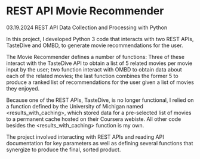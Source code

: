 # REST API Movie Recommender

03.19.2024 REST API Data Collection and Processing with Python

In this project, I developed Python 3 code that interacts with two REST APIs, TasteDive and OMBD, to generate movie recommendations for the user. 

The Movie Recommender defines a number of functions: Three of these interact with the TasteDive API to obtain a list of 5 related movies per movie input by the user; two function interact with OMBD to obtain data about each of the related movies; the last function combines the former 5 to produce a ranked list of recommendations for the user given a list of movies they enjoyed. 

Because one of the REST APIs, TasteDive, is no longer functional, I relied on a function defined by the University of Michigan named <results_with_caching>, which stored data for a pre-selected list of movies to a permanent cache hosted on their Coursera webiste. All other code besides the <results_with_caching> function is my own. 

The project involved interacting with REST APIs and reading API documentation for key parameters as well as defining several functions that synergize to produce the final, sorted product. 
